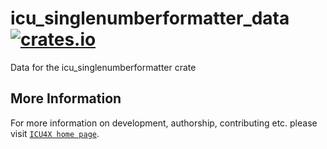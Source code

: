 # icu_singlenumberformatter_data [![crates.io](https://img.shields.io/crates/v/icu_singlenumberformatter_data)](https://crates.io/crates/icu_singlenumberformatter_data)

<!-- cargo-rdme start -->

Data for the icu_singlenumberformatter crate

<!-- cargo-rdme end -->

## More Information

For more information on development, authorship, contributing etc. please visit [`ICU4X home page`](https://github.com/unicode-org/icu4x).
